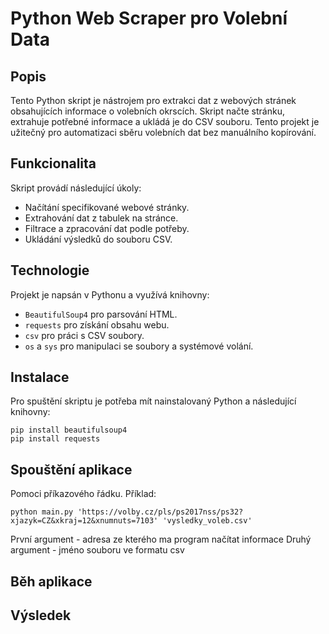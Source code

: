 # Python Web Scraper pro Volební Data

## Popis
Tento Python skript je nástrojem pro extrakci dat z webových stránek obsahujících informace o volebních okrscích. Skript načte stránku, extrahuje potřebné informace a ukládá je do CSV souboru. Tento projekt je užitečný pro automatizaci sběru volebních dat bez manuálního kopírování.

## Funkcionalita
Skript provádí následující úkoly:
- Načítání specifikované webové stránky.
- Extrahování dat z tabulek na stránce.
- Filtrace a zpracování dat podle potřeby.
- Ukládání výsledků do souboru CSV.

## Technologie
Projekt je napsán v Pythonu a využívá knihovny:
- `BeautifulSoup4` pro parsování HTML.
- `requests` pro získání obsahu webu.
- `csv` pro práci s CSV soubory.
- `os` a `sys` pro manipulaci se soubory a systémové volání.

## Instalace
Pro spuštění skriptu je potřeba mít nainstalovaný Python a následující knihovny:
```
pip install beautifulsoup4
pip install requests
```
## Spouštění aplikace
Pomoci příkazového řádku.
Příklad:
```
python main.py 'https://volby.cz/pls/ps2017nss/ps32?xjazyk=CZ&xkraj=12&xnumnuts=7103' 'vysledky_voleb.csv'
```

První argument - adresa ze kterého ma program načítat informace
Druhý argument - jméno souboru ve formatu csv

## Běh aplikace
## Výsledek